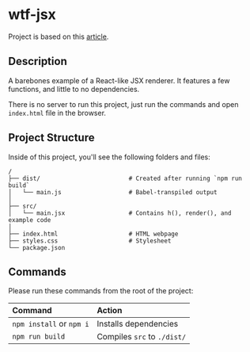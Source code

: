 # wtf-jsx

Project is based on this [article](https://jasonformat.com/wtf-is-jsx/).

## Description

A barebones example of a React-like JSX renderer.
It features a few functions, and little to no dependencies.

There is no server to run this project, just run the commands and open `index.html` file in the browser.

## Project Structure

Inside of this project, you'll see the following folders and files:

```text
/
├── dist/                         # Created after running `npm run build`
│   └── main.js                   # Babel-transpiled output
│
├── src/
│   └── main.jsx                  # Contains h(), render(), and example code
│
├── index.html                    # HTML webpage
├── styles.css                    # Stylesheet
└── package.json
```

## Commands

Please run these commands from the root of the project:

| Command                   | Action                                           |
| :------------------------ | :----------------------------------------------- |
| `npm install` or `npm i`  | Installs dependencies                            |
| `npm run build`           | Compiles `src`  to `./dist/`                     | 
